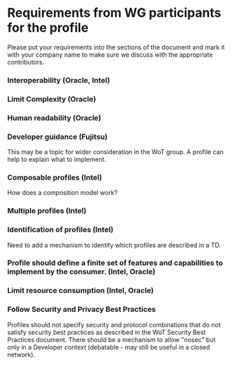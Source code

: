 # Requirements from WG participants for the profile

Please put your requirements into the sections of the document and mark it with your company name to make sure
we discuss with the appropriate contributors.

### Interoperability (Oracle, Intel)

### Limit Complexity (Oracle)

### Human readability (Oracle)

### Developer guidance (Fujitsu)
This may be a topic for wider consideration in the WoT group.
A profile can help to explain what to implement.

### Composable profiles (Intel)
How does a composition model work?

### Multiple profiles (Intel)

### Identification of profiles (Intel)
Need to add a mechanism to identify which profiles are described in a TD.

### Profile should define a finite set of features and capabilities to implement by the consumer. (Intel, Oracle)

### Limit resource consumption (Intel, Oracle)

### Follow Security and Privacy Best Practices
Profiles should not specify security and protocol combinations that do not satisfy security best practices
as described in the WoT Security Best Practices document.
There should be a mechanism to allow "nosec" but only in a Developer context (debatable - may still be useful
in a closed network).
